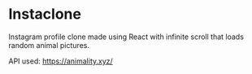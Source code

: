 # Instaclone

Instagram profile clone made using React with infinite scroll that loads random animal pictures.

API used: https://animality.xyz/
